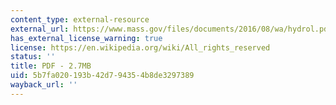```yaml
---
content_type: external-resource
external_url: https://www.mass.gov/files/documents/2016/08/wa/hydrol.pdf
has_external_license_warning: true
license: https://en.wikipedia.org/wiki/All_rights_reserved
status: ''
title: PDF - 2.7MB
uid: 5b7fa020-193b-42d7-9435-4b8de3297389
wayback_url: ''
---
```

